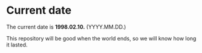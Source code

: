 # Current date

The current date is **1998.02.10.** (YYYY.MM.DD.)

This repository will be good when the world ends, so we will know how long it lasted.